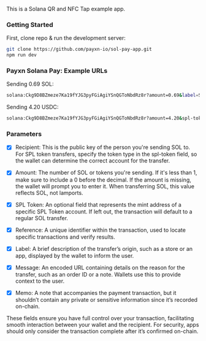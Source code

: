 This is a Solana QR and NFC Tap example app.

### Getting Started

First, clone repo & run the development server:

```bash
git clone https://github.com/payxn-io/sol-pay-app.git
npm run dev
```

### Payxn Solana Pay: Example URLs
Sending 0.69 SOL:
```bash
solana:Ckg9D8BZmeze7Ka19fYJG3pyFGiAgiYSnQGToNbdRz8r?amount=0.69&label=Shopee&message=Thanks%20for%20shopping%20at%20Shopee&memo=ID321
```
Sending 4.20 USDC:
```bash
solana:Ckg9D8BZmeze7Ka19fYJG3pyFGiAgiYSnQGToNbdRz8r?amount=4.20&spl-token=EPjFWdd5AufqSSqeM2qN1xzybapC8G4wEGGkZwyTDt1v
```

### Parameters
- [x] Recipient: This is the public key of the person you're sending SOL to. For SPL token transfers, specify the token type in the spl-token field, so the wallet can determine the correct account for the transfer.

- [x] Amount: The number of SOL or tokens you're sending. If it's less than 1, make sure to include a 0 before the decimal. If the amount is missing, the wallet will prompt you to enter it. When transferring SOL, this value reflects SOL, not lamports.

- [x] SPL Token: An optional field that represents the mint address of a specific SPL Token account. If left out, the transaction will default to a regular SOL transfer.

- [x] Reference: A unique identifier within the transaction, used to locate specific transactions and verify results.

- [x] Label: A brief description of the transfer’s origin, such as a store or an app, displayed by the wallet to inform the user.

- [x] Message: An encoded URL containing details on the reason for the transfer, such as an order ID or a note. Wallets use this to provide context to the user.

- [x] Memo: A note that accompanies the payment transaction, but it shouldn’t contain any private or sensitive information since it’s recorded on-chain.

These fields ensure you have full control over your transaction, facilitating smooth interaction between your wallet and the recipient. For security, apps should only consider the transaction complete after it’s confirmed on-chain.

